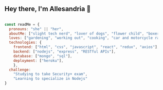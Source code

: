 ## Hey there, I'm Allesandria 🌺


```js

const readMe = {
  pronouns: "she" || "her",
  aboutMe: ["slight tech nerd", "lover of dogs", "flower child", "boxer"],
  loves: ["gardening", "working out", "cooking", "car and motorcycle racing", "building web apps"],
  technologies: {
    frontend: ["html", "css", "javascript", "react", "redux", "axios"],
    backend: ["nodejs", "express", "RESTful APIs"],
    database: ["mongo", "sql"],
    deployment: ["heroku"],
    },
  challenge: 
    "Studying to take Security+ exam",
    "Learning to specialize in Nodejs"
}
```



<!--
**Abargallo19/Abargallo19** is a ✨ _special_ ✨ repository because its `README.md` (this file) appears on your GitHub profile.

Here are some ideas to get you started:

- 🔭 I’m currently working on ...
- 🌱 I’m currently learning ...
- 👯 I’m looking to collaborate on ...
- 🤔 I’m looking for help with ...
- 💬 Ask me about ...
- 📫 How to reach me: ...
- 😄 Pronouns: ...
- ⚡ Fun fact: ...
-->
